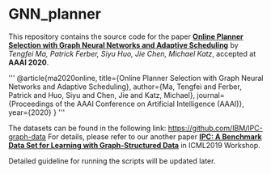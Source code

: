 # GNN_planner

This repository contains the source code for the paper [**Online Planner Selection with Graph Neural Networks and Adaptive Scheduling**](https://arxiv.org/abs/1811.00210) by *Tengfei Ma, Patrick Ferber, Siyu Huo, Jie Chen, Michael Katz*, accepted at **AAAI 2020**.

'''
@article{ma2020online,
  title={Online Planner Selection with Graph Neural Networks and Adaptive Scheduling},
  author={Ma, Tengfei and Ferber, Patrick and Huo, Siyu and Chen, Jie and Katz, Michael},
  journal={Proceedings of the AAAI Conference on Artificial Intelligence (AAAI)},
  year={2020}
}
'''

The datasets can be found in the following link:
https://github.com/IBM/IPC-graph-data
For details, please refer to our another paper [**IPC: A Benchmark Data Set for Learning with Graph-Structured Data**](http://jie-chen-ibm.appspot.com/pub/ipc_graph_data.pdf) in ICML2019 Workshop.


Detailed guideline for running the scripts will be updated later. 

